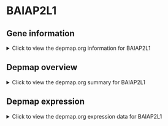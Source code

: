 <h1>BAIAP2L1</h1>

<h2>Gene information</h2>
<details>
  <summary>Click to view the depmap.org information for BAIAP2L1</summary>
  <iframe src="https://depmap.org/portal/gene/BAIAP2L1?tab=about" style="border:none;width:100%;height:800px"></iframe>
</details>

<h2>Depmap overview</h2>
<details>
  <summary>Click to view the depmap.org summary for BAIAP2L1</summary>
  <iframe src="https://depmap.org/portal/gene/BAIAP2L1?tab=overview" style="border:none;width:100%;height:800px"></iframe>
</details>

<h2>Depmap expression</h2>
<details>
  <summary>Click to view the depmap.org expression data for BAIAP2L1</summary>
  <iframe src="https://depmap.org/portal/gene/BAIAP2L1?tab=characterization" style="border:none;width:100%;height:800px"></iframe>
</details>


<!--
<h2>Reactome Pathway diagram</h2>
PNAME
-->


